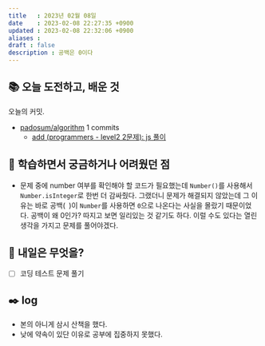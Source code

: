 ```yaml
---
title   : 2023년 02월 08일 
date    : 2023-02-08 22:27:35 +0900
updated : 2023-02-08 22:32:06 +0900
aliases : 
draft : false
description : 공백은 0이다
---
```

## 📚 오늘 도전하고, 배운 것

<!-- commit -->
오늘의 커밋.
- [padosum/algorithm](https://github.com/padosum/algorithm) 1 commits
  - [add (programmers - level2 2문제): js 풀이](https://github.com/padosum/algorithm/commit/18a64fa9bea40d912ba0e7e39ff32a40b6ffa425)
<!-- commitstop -->

## 🤔 학습하면서 궁금하거나 어려웠던 점

- 문제 중에 number 여부를 확인해야 할 코드가 필요했는데 `Number()`를 사용해서 `Number.isInteger`로 한번 더 감싸줬다. 그랬더니 문제가 해결되지 않았는데 그 이유는 바로 공백(` `)이 `Number`를 사용하면 `0`으로 나온다는 사실을 몰랐기 때문이었다. 공백이 왜 0인가? 따지고 보면 일리있는 것 같기도 하다. 이럴 수도 있다는 열린 생각을 가지고 문제를 풀어야겠다.

## 🌅 내일은 무엇을?
- [ ] 코딩 테스트 문제 풀기

## ✒️ log
- 본의 아니게 삼시 산책을 했다. 
- 낮에 약속이 있단 이유로 공부에 집중하지 못했다. 
